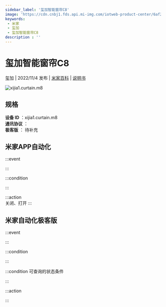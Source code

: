 ```yaml
---
sidebar_label: '玺加智能窗帘C8'
image: 'https://cdn.cnbj1.fds.api.mi-img.com/iotweb-product-center/6af23721fb764b739c28887bc8106e99_1662017255110.png?GalaxyAccessKeyId=AKVGLQWBOVIRQ3XLEW&Expires=9223372036854775807&Signature=XLbW/UKKDRPSvyynrDIPJTyahRU='
keywords: 
 - 米家
 - 玺加
 - 玺加智能窗帘C8
description : ''
---
```

# 玺加智能窗帘C8

玺加 | 2022/11/4 发布 | [米家百科](https://home.mi.com/webapp/content/baike/product/index.html?model=xijia1.curtain.m8) | [说明书](https://home.mi.com/views/introduction.html?model=xijia1.curtain.m8&region=cn)

![xijia1.curtain.m8](https://cdn.cnbj1.fds.api.mi-img.com/iotweb-product-center/6af23721fb764b739c28887bc8106e99_1662017255110.png?GalaxyAccessKeyId=AKVGLQWBOVIRQ3XLEW&Expires=9223372036854775807&Signature=XLbW/UKKDRPSvyynrDIPJTyahRU=)

## 规格  
> 
**设备 ID** ：xijia1.curtain.m8  
**通讯协议** ：  
**极客版**  ： 待补充 


## 米家APP自动化  

:::event  

:::

:::condition  

:::

:::action   
关闭、打开
:::

## 米家自动化极客版  

:::event  

:::

:::condition  

:::

:::condition 可查询的状态条件  

:::

:::action  

:::

        
